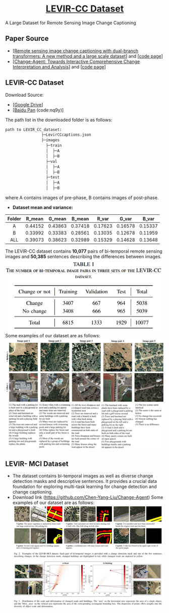 <div align="center">
<h1><a href="https://ieeexplore.ieee.org/document/9934924">LEVIR-CC Dataset</a></h1>
</div>
A Large Dataset for Remote Sensing Image Change Captioning

## Paper Source
- [[Remote sensing image change captioning with dual-branch transformers: A new method and a large scale dataset](https://ieeexplore.ieee.org/document/9934924)] and [[code page](https://github.com/Chen-Yang-Liu/RSICC)]
- [[Change-Agent: Towards Interactive Comprehensive Change Interpretation and Analysis](https://arxiv.org/abs/2403.19646)] and [[code page](https://github.com/Chen-Yang-Liu/Change-Agents)]


## LEVIR-CC Dataset 
Download Source:
- [[Google Drive](https://drive.google.com/drive/folders/1cEv-BXISfWjw1RTzL39uBojH7atjLdCG?usp=sharing)]
- [[Baidu Pan](https://pan.baidu.com/s/1YrWcz090kdqOZ0lrbqXJJA) (code:nq9y)]

The path list in the downloaded folder is as follows:
```python
path to LEVIR_CC_dataset:
                ├─LevirCCcaptions.json
                ├─images
                  ├─train
                  │  ├─A
                  │  ├─B
                  ├─val
                  │  ├─A
                  │  ├─B
                  ├─test
                  │  ├─A
                  │  ├─B
```
where A contains images of pre-phase, B contains images of post-phase.
- **Dataset mean and variance:**
  
| Folder | R_mean  | G_mean| B_mean | R_var |   G_var   |   B_var  |
| :--: | :------------: | :--------: | :---------: | :------: | :------: | :------: |
| A | 0.44152 | 0.43863 | 0.37418 | 0.17623 | 0.16578 | 0.15337 |
| B | 0.33992 | 0.33383 | 0.28561 | 0.13035 | 0.12678 | 0.11959 |
| ALL | 0.39073 | 0.38623 | 0.32989 | 0.15329 | 0.14628 | 0.13648 |


The LEVIR-CC dataset contains **10,077** pairs of bi-temporal remote sensing images and **50,385** sentences describing the differences between images.
![dataset_example](https://github.com/Chen-Yang-Liu/RSICC/blob/main/Example/num.png)
Some examples of our dataset are as follows:
![dataset_example](https://github.com/Chen-Yang-Liu/RSICC/blob/main/Example/dataset_example.png)

## LEVIR- MCI Dataset
- The dataset contains bi-temporal images as well as diverse change detection masks and descriptive sentences. It provides a crucial data foundation for exploring multi-task learning for change detection and change captioning.
- Download link (https://github.com/Chen-Yang-Liu/Change-Agent)
Some examples of our dataset are as follows:
![dataset_example](https://github.com/Chen-Yang-Liu/Change-Agent/blob/main/resource/dataset.png)
